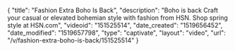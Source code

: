 {
    "title": "Fashion Extra  Boho Is Back",
    "description": "Boho is back Craft your casual or elevated bohemian style with fashion from HSN. Shop spring style at HSN.com",
    "videoid": "151525514",
    "date_created": "1519656452",
    "date_modified": "1519657798",
    "type": "captivate",
    "layout": "video",
    "url": "\/v\/fashion-extra-boho-is-back\/151525514"
}